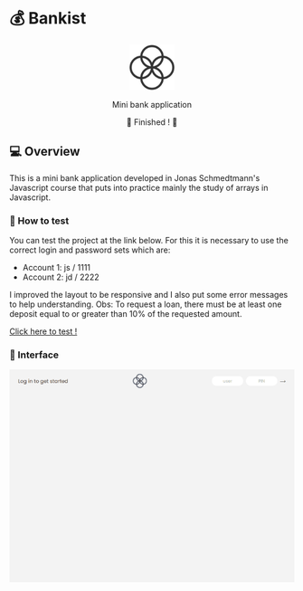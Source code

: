 # 💰 Bankist

<div align="center">
    <img alt="Bankist logo" src="img/Logo.png" height="80" />
</div>

<p align="center">Mini bank application</p>

<div align="center"> 
	🚧  Finished ! 🚧
</div>

## 💻 Overview

This is a mini bank application developed in Jonas Schmedtmann's Javascript course that puts into practice mainly the study of arrays in Javascript.

### 🔎 How to test

You can test the project at the link below. For this it is necessary to use the correct login and password sets which are:

- Account 1: js / 1111
- Account 2: jd / 2222

I improved the layout to be responsive and I also put some error messages to help understanding.
Obs: To request a loan, there must be at least one deposit equal to or greater than 10% of the requested amount.

[Click here to test !]()

### 🎨 Interface

![bankist-desktop](img/bankist.gif)
